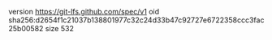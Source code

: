 version https://git-lfs.github.com/spec/v1
oid sha256:d2654f1c21037b138801977c32c24d33b47c92727e6722358ccc3fac25b00582
size 532
